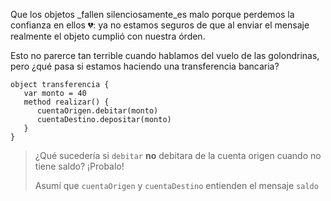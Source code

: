 Que los objetos _fallen silenciosamente_es malo porque perdemos la confianza en ellos :broken_heart:: ya no estamos seguros de que al enviar el mensaje realmente el objeto cumplió con nuestra órden. 

Esto no parerce tan terrible cuando hablamos del vuelo de las golondrinas, pero ¿qué pasa si estamos haciendo una transferencia bancaria? 

```wollok
object transferencia {
   var monto = 40
   method realizar() {
      cuentaOrigen.debitar(monto)
      cuentaDestino.depositar(monto)
   }
}
```

> ¿Qué sucedería si `debitar` **no** debitara de la cuenta origen cuando no tiene saldo? ¡Probalo!
> 
> Asumí que `cuentaOrigen` y `cuentaDestino` entienden el mensaje `saldo`

